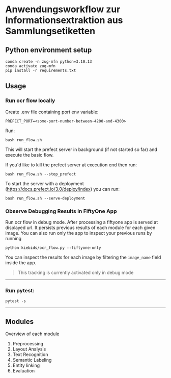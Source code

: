 # Anwendungsworkflow zur Informationsextraktion aus Sammlungsetiketten

## Python environment setup
```
conda create -n zug-mfn python=3.10.13
conda activate zug-mfn
pip install -r requirements.txt
```

## Usage

### Run ocr flow locally

Create .env file containing port env variable:
```
PREFECT_PORT=<some-port-number-between-4200-and-4300>
```
Run: 
```
bash run_flow.sh
```
This will start the prefect server in background (if not started so far) and execute the basic flow.

If you'd like to kill the prefect server at execution end then run:
```
bash run_flow.sh --stop_prefect
```

To start the server with a deployment (https://docs.prefect.io/3.0/deploy/index) you can run:
```
bash run_flow.sh --serve-deployment
```

### Observe Debugging Results in FiftyOne App

Run ocr flow in debug mode. After processing a fiftyone app is served at displayed url. It persists previous results of each module for each given image.
You can also run only the app to inspect your previous runs by running
```
python kiebids/ocr_flow.py --fiftyone-only   
```

You can inspect the results for each image by filtering the `image_name` field inside the app.

> This tracking is currently activated only in debug mode
----
### Run pytest:

```
pytest -s
```

-----



## Modules
Overview of each module 

1. Preprocessing 
2. Layout Analysis 
3. Text Recognition
4. Semantic Labeling
5. Entity linking 
6. Evaluation
